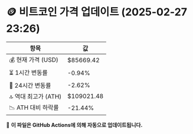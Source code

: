 # 🪙 비트코인 가격 업데이트 (2025-02-27 23:26)

| 항목                | 값 |
|--------------------|----------------|
| 💰 현재 가격 (USD) | $85669.42 |
| ⏳ 1시간 변동률    | -0.94% |
| 📆 24시간 변동률   | -2.62% |
| 🔝 역대 최고가 (ATH) | $109021.48 |
| 📉 ATH 대비 하락률 | -21.44% |

🔄 **이 파일은 GitHub Actions에 의해 자동으로 업데이트됩니다.**
